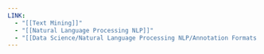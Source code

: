 ```yaml
---
LINK:
  - "[[Text Mining]]"
  - "[[Natural Language Processing NLP]]"
  - "[[Data Science/Natural Language Processing NLP/Annotation Formats.md]]"
---
```


































